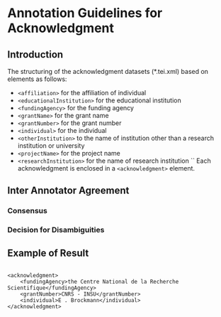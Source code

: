 # Annotation Guidelines for Acknowledgment

## Introduction

The structuring of the acknowledgment datasets (*.tei.xml) based on elements as follows: 

* `<affiliation>` for the affiliation of individual
* `<educationalInstitution>` for the educational institution
* `<fundingAgency>` for the funding agency
* `<grantName>` for the grant name
* `<grantNumber>` for the grant number
* `<individual>` for the individual
* `<otherInstitution>` to the name of institution other than a research institution or university
* `<projectName>` for the project name
* `<researchInstitution>` for the name of research institution
``
Each acknowledgment is enclosed in a `<acknowledgment>` element.

## Inter Annotator Agreement

### Consensus

### Decision for Disambiguities

## Example of Result

```

<acknowledgment>
	<fundingAgency>the Centre National de la Recherche Scientifique</fundingAgency>
	<grantNumber>CNRS - INSU</grantNumber>
	<individual>E . Brockmann</individual>
</acknowledgment>

```






